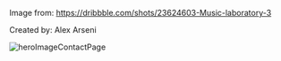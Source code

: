 
Image from:
https://dribbble.com/shots/23624603-Music-laboratory-3

Created by:
Alex Arseni

![heroImageContactPage](src/images/setup.png)